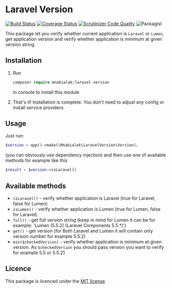 # Laravel Version

[![Build Status](https://travis-ci.org/mnabialek/laravel-version.svg?branch=master)](https://travis-ci.org/mnabialek/laravel-version)
[![Coverage Status](https://coveralls.io/repos/github/mnabialek/laravel-version/badge.svg)](https://coveralls.io/github/mnabialek/laravel-version)
[![Scrutinizer Code Quality](https://scrutinizer-ci.com/g/mnabialek/laravel-version/badges/quality-score.png?b=master)](https://scrutinizer-ci.com/g/mnabialek/laravel-version/badges/quality-score.png?b=master)
![Packagist](https://img.shields.io/packagist/dt/mnabialek/laravel-version.svg)

This package let you verify whether current application is `Laravel` or `Lumen`, get application version and verify whether application is minimum at given version string.

## Installation

1. Run
   ```php   
   composer require mnabialek/laravel-version
   ```     
   in console to install this module
   
2. That's it! Installation is complete. You don't need to adjust any config or install service providers.

## Usage

Just run:

```php
$version = app()->make(\Mnabialek\LaravelVersion\Version);
```

(you can obviously use dependency injection) and then use one of available methods for example like this

```php
$result = $version->isLaravel()
```

## Available methods
 
* `isLaravel()` - verify whether application is Laravel (true for Laravel, false for Lumen) 
* `isLumen()` - verify whether application is Lumen (true for Lumen, false for Laravel)
* `full()` - get full version string (keep in mind for Lumen it can be for example: 'Lumen (5.5.2) (Laravel Components 5.5.*)') 
* `get()` - get version (for Both Laravel and Lumen it will contain only version number for example
 5.5.2)
 * `min($checkedVersion)` - verify whether application is minimum at given version. As 
 `$checkedVersion` you should pass version you want to verify for example 5.5 or 5.5.21

## Licence

This package is licenced under the [MIT license](https://github.com/mnabialek/laravel-version/blob/master/LICENSE)
